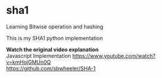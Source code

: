 # sha1
Learning Bitwise operation and hashing

This is my SHA1 python implementation

__Watch the original video explanation__  
Javascript Implementation
https://www.youtube.com/watch?v=kmHojGMUn0Q  
https://github.com/sbwheeler/SHA-1